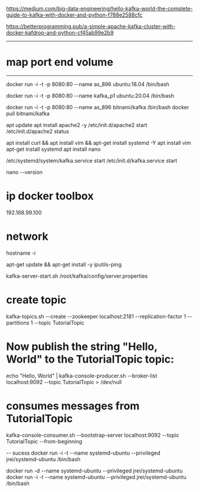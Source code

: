

https://medium.com/big-data-engineering/hello-kafka-world-the-complete-guide-to-kafka-with-docker-and-python-f788e2588cfc



https://betterprogramming.pub/a-simple-apache-kafka-cluster-with-docker-kafdrop-and-python-cf45ab99e2b9


***************************************************************************************
# map port end volume
***************************************************************************************

docker run -i -t -p 8080:80 --name as_896 ubuntu:18.04 /bin/bash

docker run -i -t -p 8080:80 --name kafka_p1 ubuntu:20.04 /bin/bash



docker run -i -t -p 8080:80 --name as_896 bitnami/kafka /bin/bash
docker pull bitnami/kafka




apt update
apt install apache2 -y
/etc/init.d/apache2 start 
/etc/init.d/apache2 status



apt install curl && apt install vim && apt-get install systemd -Y
apt install vim
apt-get install systemd
apt install nano







/etc/systemd/system/kafka.service start
/etc/init.d/kafka.service start 


nano --version


# ip docker toolbox
192.168.99.100




# network

hostname -i

apt-get update && apt-get install -y iputils-ping





kafka-server-start.sh /root/kafka/config/server.properties




# create topic

kafka-topics.sh --create --zookeeper localhost:2181 --replication-factor 1 --partitions 1 --topic TutorialTopic


# Now publish the string "Hello, World" to the TutorialTopic topic:

echo "Hello, World" | kafka-console-producer.sh --broker-list localhost:9092 --topic TutorialTopic > /dev/null


# consumes messages from TutorialTopic

kafka-console-consumer.sh --bootstrap-server localhost:9092 --topic TutorialTopic --from-beginning






















-- sucess
docker run -i -t --name systemd-ubuntu --privileged jrei/systemd-ubuntu /bin/bash


docker run -d --name systemd-ubuntu --privileged jrei/systemd-ubuntu
docker run -i -t --name systemd-ubuntu --privileged jrei/systemd-ubuntu /bin/bash






